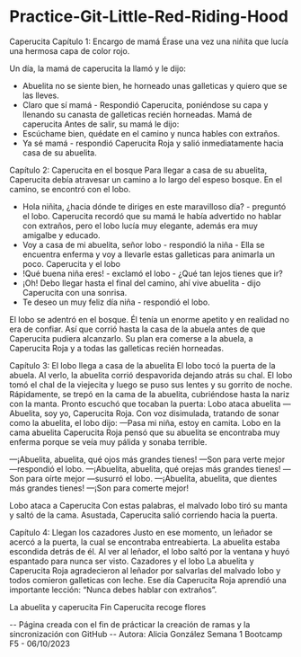 # Practice-Git-Little-Red-Riding-Hood

Caperucita
Capítulo 1: Encargo de mamá
Érase una vez una niñita que lucía una hermosa capa de color rojo.

Un día, la mamá de caperucita la llamó y le dijo:
- Abuelita no se siente bien, he horneado unas galleticas y quiero que se las lleves.
- Claro que sí mamá - Respondió Caperucita, poniéndose su capa y llenando su canasta de galleticas recién horneadas.
Mamá de caperucita
Antes de salir, su mamá le dijo:
- Escúchame bien, quédate en el camino y nunca hables con extraños.
- Ya sé mamá - respondió Caperucita Roja y salió inmediatamente hacia casa de su abuelita.

Capítulo 2: Caperucita en el bosque
Para llegar a casa de su abuelita, Caperucita debía atravesar un camino a lo largo del espeso bosque. En el camino, se encontró con el lobo.

- Hola niñita, ¿hacia dónde te diriges en este maravilloso día? - preguntó el lobo.
Caperucita recordó que su mamá le había advertido no hablar con extraños, pero el lobo lucía muy elegante, además era muy amigalbe y educado.
- Voy a casa de mi abuelita, señor lobo - respondió la niña - Ella se encuentra enferma y voy a llevarle estas galleticas para animarla un poco.
Caperucita y el lobo
- !Qué buena niña eres! - exclamó el lobo - ¿Qué tan lejos tienes que ir?
- ¡Oh! Debo llegar hasta el final del camino, ahí vive abuelita - dijo Caperucita con una sonrisa.
- Te deseo un muy feliz día niña - respondió el lobo.

El lobo se adentró en el bosque. Él tenía un enorme apetito y en realidad no era de confiar. Así que corrió hasta la casa de la abuela antes de que Caperucita pudiera alcanzarlo.
Su plan era comerse a la abuela, a Caperucita Roja y a todas las galleticas recién horneadas.


Capítulo 3: El lobo llega a casa de la abuelita
El lobo tocó la puerta de la abuela. Al verlo, la abuelita corrió despavorida dejando atrás su chal. El lobo tomó el chal de la viejecita y luego se puso sus lentes y su gorrito de noche.
Rápidamente, se trepó en la cama de la abuelita, cubriéndose hasta la nariz con la manta. Pronto escuchó que tocaban la puerta:
Lobo ataca abuelita
—Abuelita, soy yo, Caperucita Roja.
Con voz disimulada, tratando de sonar como la abuelita, el lobo dijo:
—Pasa mi niña, estoy en camita.
Lobo en la cama abuelita
Caperucita Roja pensó que su abuelita se encontraba muy enferma porque se veía muy pálida y sonaba terrible.

—¡Abuelita, abuelita, qué ojos más grandes tienes!
—Son para verte mejor —respondió el lobo.
—¡Abuelita, abuelita, qué orejas más grandes tienes!
—Son para oírte mejor —susurró el lobo.
—¡Abuelita, abuelita, que dientes más grandes tienes!
—¡Son para comerte mejor!

Lobo ataca a  Caperucita
Con estas palabras, el malvado lobo tiró su manta y saltó de la cama.
Asustada, Caperucita salió corriendo hacia la puerta.

Capítulo 4: Llegan los cazadores
Justo en ese momento, un leñador se acercó a la puerta, la cual se encontraba entreabierta. La abuelita estaba escondida detrás de él.
Al ver al leñador, el lobo saltó por la ventana y huyó espantado para nunca ser visto.
Cazadores y el lobo
La abuelita y Caperucita Roja agradecieron al leñador por salvarlas del malvado lobo y todos comieron galleticas con leche.
Ese día Caperucita Roja aprendió una importante lección:
“Nunca debes hablar con extraños”.

La abuelita y caperucita
Fin
Caperucita recoge flores

-- Página creada con el fin de prácticar la creación de ramas y la sincronización con GitHub --
Autora: Alicia González
Semana 1 Bootcamp F5 - 06/10/2023

[def]: #índice

